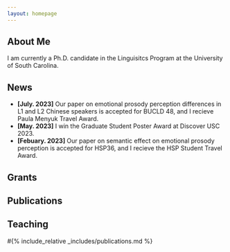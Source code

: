```yaml
---
layout: homepage
---
```


## About Me

I am currently a Ph.D. candidate in the Linguisitcs Program at the University of South Carolina.

## News

- **[July. 2023]** Our paper on emotional prosody perception differences in L1 and L2 Chinese speakers is accepted for BUCLD 48, and I recieve Paula Menyuk Travel Award.
- **[May. 2023]** I win the Graduate Student Poster Award at Discover USC 2023.
- **[Febuary. 2023]** Our paper on semantic effect on emotional prosody perception is accepted for HSP36, and I recieve the HSP Student Travel Award.

## Grants

## Publications

## Teaching 

#{% include_relative _includes/publications.md %}


